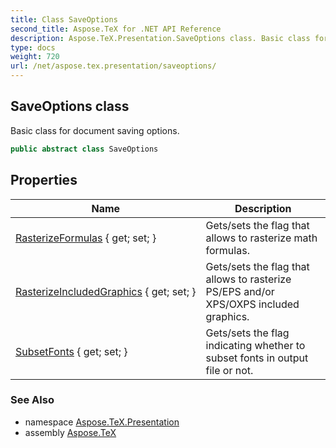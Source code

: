 ```yaml
---
title: Class SaveOptions
second_title: Aspose.TeX for .NET API Reference
description: Aspose.TeX.Presentation.SaveOptions class. Basic class for document saving options
type: docs
weight: 720
url: /net/aspose.tex.presentation/saveoptions/
---
```

## SaveOptions class

Basic class for document saving options.

```csharp
public abstract class SaveOptions
```

## Properties

| Name | Description |
| --- | --- |
| [RasterizeFormulas](../../aspose.tex.presentation/saveoptions/rasterizeformulas/) { get; set; } | Gets/sets the flag that allows to rasterize math formulas. |
| [RasterizeIncludedGraphics](../../aspose.tex.presentation/saveoptions/rasterizeincludedgraphics/) { get; set; } | Gets/sets the flag that allows to rasterize PS/EPS and/or XPS/OXPS included graphics. |
| [SubsetFonts](../../aspose.tex.presentation/saveoptions/subsetfonts/) { get; set; } | Gets/sets the flag indicating whether to subset fonts in output file or not. |

### See Also

* namespace [Aspose.TeX.Presentation](../../aspose.tex.presentation/)
* assembly [Aspose.TeX](../../)


